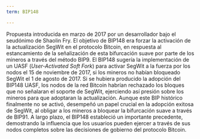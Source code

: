 ```yaml
---
term: BIP148

---
```

Propuesta introducida en marzo de 2017 por un desarrollador bajo el seudónimo de Shaolin Fry. El objetivo de BIP148 era forzar la activación de la actualización SegWit en el protocolo Bitcoin, en respuesta al estancamiento de la señalización de esta bifurcación suave por parte de los mineros a través del método BIP9. El BIP148 sugería la implementación de un UASF (*User-Activated Soft Fork*) para activar SegWit a la fuerza por los nodos el 15 de noviembre de 2017, si los mineros no habían bloqueado SegWit el 1 de agosto de 2017. Si se hubiera producido la adopción del BIP148 UASF, los nodos de la red Bitcoin habrían rechazado los bloques que no señalaran el soporte de SegWit, ejerciendo así presión sobre los mineros para que adoptaran la actualización. Aunque este BIP histórico finalmente no se activó, desempeñó un papel crucial en la adopción exitosa de SegWit, al obligar a los mineros a bloquear la bifurcación suave a través de BIP91. A largo plazo, el BIP148 estableció un importante precedente, demostrando la influencia que los usuarios pueden ejercer a través de sus nodos completos sobre las decisiones de gobierno del protocolo Bitcoin.
